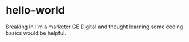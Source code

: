 # hello-world
Breaking in
I'm a marketer GE Digital and thought learning some coding basics would be helpful. 
